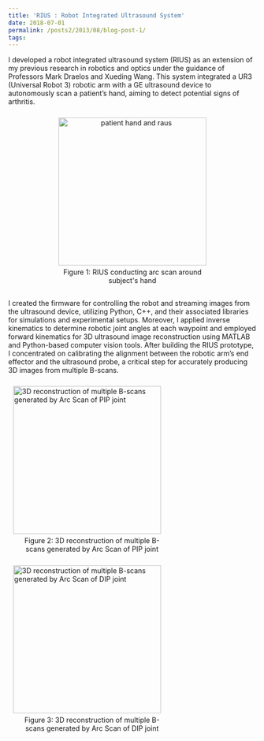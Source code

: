 ```yaml
---
title: 'RIUS : Robot Integrated Ultrasound System'
date: 2018-07-01
permalink: /posts2/2013/08/blog-post-1/
tags:
---
```


<div>

  I developed a robot integrated ultrasound system (RIUS) as an extension of my previous research in robotics and optics under the guidance of Professors Mark Draelos and Xueding Wang. This system integrated a UR3 (Universal Robot 3) robotic arm with a GE ultrasound device to autonomously scan a patient’s hand, aiming to detect potential signs of arthritis. 
  
  <div style="text-align: center;">
    <figure style="display: inline-block; width: 320px; margin: 10px; vertical-align: top;">
        <img src="https://kyoungmokoo.github.io/images/RAUS_image3.png" alt="patient hand and raus" style="width: 300px;">
        <figcaption style="text-align: center; padding: 5px;">Figure 1: RIUS conducting arc scan around subject's hand</figcaption>
      </figure>
  </div>
  
  I created the firmware for controlling the robot and streaming images from the ultrasound device, utilizing Python, C++, and their associated libraries for simulations and experimental setups. Moreover, I applied inverse kinematics to determine robotic joint angles at each waypoint and employed forward kinematics for 3D ultrasound image reconstruction using MATLAB and Python-based computer vision tools. After building the RIUS prototype, I concentrated on calibrating the alignment between the robotic arm’s end effector and the ultrasound probe, a critical step for accurately producing 3D images from multiple B-scans.

  <div>
    <figure style="display: inline-block; width: 320px; margin: 10px; vertical-align: top;">
        <img src="https://kyoungmokoo.github.io/images/RIUS_Project_1.png" alt="3D reconstruction of multiple B-scans generated by Arc Scan of PIP joint" style="width: 300px;">
        <figcaption style="text-align: center; padding: 5px;">Figure 2: 3D reconstruction of multiple B-scans generated by Arc Scan of PIP joint </figcaption>
      </figure>
      <figure style="display: inline-block; width: 320px; margin: 10px; vertical-align: top;">
        <img src="https://kyoungmokoo.github.io/images/RIUS_Project_2.png" alt="3D reconstruction of multiple B-scans generated by Arc Scan of DIP joint" style="width: 300px;">
        <figcaption style="text-align: center; padding: 5px;">Figure 3: 3D reconstruction of multiple B-scans generated by Arc Scan of DIP joint </figcaption>
      </figure>
  </div>
</div>